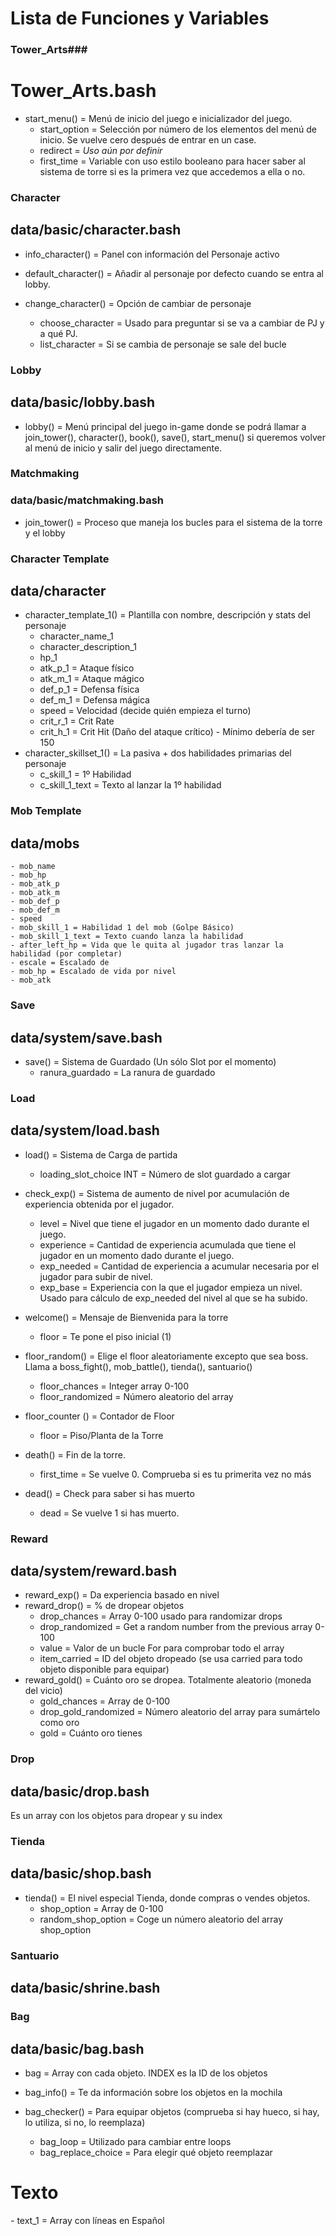 
<h1> Lista de Funciones y Variables </h1>

### Tower_Arts###
# Tower_Arts.bash
- start_menu() = Menú de inicio del juego e inicializador del juego.
    - start_option = Selección por número de los elementos del menú de inicio. Se vuelve cero después de entrar en un case.
    - redirect = *Uso aún por definir*
    - first_time = Variable con uso estilo booleano para hacer saber al sistema de torre si es la primera vez que accedemos a ella o no.


### Character ###
## data/basic/character.bash
- info_character() = Panel con información del Personaje activo

- default_character() = Añadir al personaje por defecto cuando se entra al lobby.

- change_character() = Opción de cambiar de personaje
    - choose_character = Usado para preguntar si se va a cambiar de PJ y a qué PJ.
    - list_character = Si se cambia de personaje se sale del bucle


### Lobby ###
## data/basic/lobby.bash
- lobby() = Menú principal del juego in-game donde se podrá llamar a join_tower(), character(), book(), save(), start_menu() si queremos volver al menú de inicio y salir del juego directamente.


### Matchmaking ###
### data/basic/matchmaking.bash
- join_tower() = Proceso que maneja los bucles para el sistema de la torre y el lobby


### Character Template ###
## data/character
- character_template_1() = Plantilla con nombre, descripción y stats del personaje
    - character_name_1
    - character_description_1
    - hp_1
    - atk_p_1 = Ataque físico
    - atk_m_1 = Ataque mágico
    - def_p_1 = Defensa física
    - def_m_1 = Defensa mágica
    - speed = Velocidad (decide quién empieza el turno)
    - crit_r_1 = Crit Rate
    - crit_h_1 = Crit Hit (Daño del ataque crítico) - Mínimo debería de ser 150
- character_skillset_1() = La pasiva + dos habilidades primarias del personaje
    - c_skill_1 = 1º Habilidad
    - c_skill_1_text = Texto al lanzar la 1º habilidad



### Mob Template ###
## data/mobs
    - mob_name
    - mob_hp
    - mob_atk_p
    - mob_atk_m
    - mob_def_p
    - mob_def_m
    - speed
    - mob_skill_1 = Habilidad 1 del mob (Golpe Básico)
    - mob_skill_1_text = Texto cuando lanza la habilidad
    - after_left_hp = Vida que le quita al jugador tras lanzar la habilidad (por completar)
    - escale = Escalado de
    - mob_hp = Escalado de vida por nivel
    - mob_atk

### Save ###
## data/system/save.bash
- save() = Sistema de Guardado (Un sólo Slot por el momento)
    - ranura_guardado = La ranura de guardado


### Load ###
## data/system/load.bash
- load() = Sistema de Carga de partida
    - loading_slot_choice INT = Número de slot guardado a cargar


- check_exp() = Sistema de aumento de nivel por acumulación de experiencia obtenida por el jugador.
    - level = Nivel que tiene el jugador en un momento dado durante el juego.
    - experience = Cantidad de experiencia acumulada que tiene el jugador en un momento dado durante el juego.
    - exp_needed = Cantidad de experiencia a acumular necesaria por el jugador para subir de nivel.
    - exp_base = Experiencia con la que el jugador empieza un nivel. Usado para cálculo de exp_needed del nivel al que se ha subido.



- welcome() = Mensaje de Bienvenida para la torre
    - floor = Te pone el piso inicial (1)

- floor_random() = Elige el floor aleatoriamente excepto que sea boss. Llama a boss_fight(), mob_battle(), tienda(), santuario()
    - floor_chances = Integer array 0-100
    - floor_randomized = Número aleatorio del array

- floor_counter () = Contador de Floor
    - floor = Piso/Planta de la Torre

- death() = Fin de la torre.
    - first_time = Se vuelve 0. Comprueba si es tu primerita vez no más

- dead() = Check para saber si has muerto
    - dead = Se vuelve 1 si has muerto.


### Reward ###
## data/system/reward.bash
- reward_exp() = Da experiencia basado en nivel
- reward_drop() = % de dropear objetos
    - drop_chances = Array 0-100 usado para randomizar drops
    - drop_randomized = Get a random number from the previous array 0-100
    - value = Valor de un bucle For para comprobar todo el array
    - item_carried = ID del objeto dropeado (se usa carried para todo objeto disponible para equipar)
- reward_gold() = Cuánto oro se dropea. Totalmente aleatorio (moneda del vicio)
    - gold_chances = Array de 0-100
    - drop_gold_randomized = Número aleatorio del array para sumártelo como oro
    - gold = Cuánto oro tienes


### Drop ###
## data/basic/drop.bash
Es un array con los objetos para dropear y su index


### Tienda ###
## data/basic/shop.bash
- tienda() = El nivel especial Tienda, donde compras o vendes objetos.
    - shop_option = Array de 0-100
    - random_shop_option = Coge un número aleatorio del array shop_option
    

### Santuario ###
## data/basic/shrine.bash


### Bag ###
## data/basic/bag.bash
- bag = Array con cada objeto. INDEX es la ID de los objetos

- bag_info() = Te da información sobre los objetos en la mochila

- bag_checker() = Para equipar objetos (comprueba si hay hueco, si hay, lo utiliza, si no, lo reemplaza)
    - bag_loop = Utilizado para cambiar entre loops
    - bag_replace_choice = Para elegir qué objeto reemplazar

<h1> Texto </h1>
- text_1 = Array con líneas en Español
